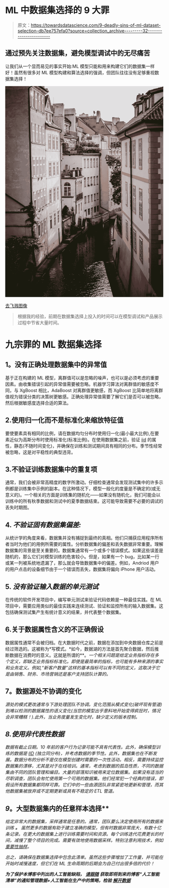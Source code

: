 # ML 中数据集选择的 9 大罪

> 原文：<https://towardsdatascience.com/9-deadly-sins-of-ml-dataset-selection-db7ee757efa0?source=collection_archive---------32----------------------->

## 通过预先关注数据集，避免模型调试中的无尽痛苦

让我们从一个显而易见的事实开始:ML 模型只能和用来构建它们的数据集一样好！虽然有很多对 ML 模型构建和算法选择的强调，但团队往往没有足够重视数据集选择！

![](img/68618f01c4194be66cafbf2d1ee33e1d.png)

[去飞溅图像](https://unsplash.com/photos/TcJkdeXgksQ)

> 根据我的经验，前期在数据集选择上投入的时间可以在模型调试和产品展示过程中节省大量时间。

# **九宗罪**的 ML 数据集选择

## **1。没有正确处理数据集中的异常值**

基于正在构建的 ML 模型，离群值可以是忽略的噪声，也可以是必须考虑的重要因素。由收集错误引起的异常值需要被忽略。机器学习算法对离群值的敏感度不同，与 XgBoost 相比，AdaBoost 对离群值更敏感，而 XgBoost 比简单地将离群值视为错误分类的决策树更敏感。正确处理异常值需要了解它们是否可以被忽略，然后根据敏感度选择合适的算法。

## 2.使用归一化而不是标准化来缩放特征值

要使要素具有相同的比例，请在数据均匀分布时使用归一化(最小最大比例),在要素近似为高斯分布时使用标准化(标准比例)。在使用数据集之前，验证 [iid](https://en.wikipedia.org/wiki/Independent_and_identically_distributed_random_variables) 的属性，静态(不随时间变化)，并确保在训练和测试期间具有相同的分布。季节性经常被忽略，这是对平稳性的典型违背。

## 3.不验证训练数据集中的重复项

通常，我们会被非常高精度的数字所激动。仔细检查通常会发现测试集中的许多示例都是训练集中示例的副本。在这种情况下，模型一般化的度量是不确定的(或无意义的)。一个相关的方面是训练集的随机化——如果没有随机化，我们可能会以训练中的所有秋季数据和测试中的夏季数据结束。这可能导致需要不必要的调试的丢失时期图。

## 4. ***不验证固有数据集偏差:***

从统计学的角度来看，数据集并没有捕捉到最终的真相。他们只捕获应用程序所有者当时为他们的用例所需要的属性。分析数据集的偏差和丢失数据非常重要。理解数据集的背景是至关重要的。数据集通常有一个或多个错误模式。如果这些误差是随机的，那么它们对模型训练的危害较小。但是，如果有一个 bug，比如某一行或某一列被系统地遗漏了，那么就会导致数据集中的偏差。例如，Andriod 用户的用户点击的设备细节由于一个错误而丢失，数据集将偏向 iPhone 用户活动。

## 5. ***没有验证输入数据的单元测试***

在传统的软件开发项目中，编写单元测试来验证代码依赖是一种最佳实践。在 ML 项目中，需要应用类似的最佳实践来连续测试、验证和监控所有的输入数据集。这包括确保测试集产生有统计意义的结果，并代表整个数据集。

## 6.关于数据属性含义的不正确假设

数据属性通常不会被归档。在大数据时代之前，数据在添加到中央数据仓库之前是经过筛选的。这被称为*写模式。*如今，数据湖的方法是首先聚合数据，然后推断数据在消费时的意义。这就是所谓的[](https://medium.com/wrong-ml/schema-on-read-curse-of-data-lakes-our-5-antidotes-1386199d262f)**。*一个相关问题是给定业务指标存在多个定义，即缺乏业务指标标准化。即使是最简单的指标，也可能有多种来源的事实和业务定义。例如,“新客户数量”这样的基本指标可以有不同的定义，这取决于它是由销售、财务、市场营销还是客户支持团队计算的。*

## ****7。数据源处不协调的变化****

*源处的模式更改通常与下游处理团队不协调。变化范围从模式变化(破坏现有管道)到难以检测的数据属性的语义变化(当您的模型出乎意料地开始变得疯狂时，情况会非常糟糕！).此外，当业务度量发生变化时，缺少定义的版本控制。*

## *8.使用非代表性数据*

*数据有截止日期。10 年前的客户行为记录可能不具有代表性。此外，确保模型训练的数据是 [IID](https://en.wikipedia.org/wiki/Independent_and_identically_distributed_random_variables) (独立同分布)，并考虑数据的季节性。此外，数据集也在不断发展。数据分布的分析不是仅在模型创建时需要的一次性活动。相反，需要持续监控数据集的漂移，尤其是对于在线培训。通常，考虑到数据的孤岛性质，不同的数据集由不同的团队管理和编目。大量的部落知识被用来定位数据集。如果没有适当的尽职调查，团队会匆忙使用第一个可用的数据集。他们经常犯一个经典的错误，即假设所有数据集都同样可靠。它们中的一些由源团队非常紧密地更新和管理，而其他数据集被放弃或不定期更新或具有不稳定的 ETL 管道。*

## ***9*。大型数据集内的任意样本选择****

*给定非常大的数据集，采样通常是任意的。通常，团队要么决定使用所有的数据来训练 ***。*** 虽然更多的数据有助于建立准确的模型，但有时数据非常庞大，有数十亿条记录。在更大的数据集上进行训练需要时间和资源。每个训练迭代花费更长的时间，减慢了整个项目的完成。需要有效地使用数据采样。特别注意利用技术，例如[重要性抽样](https://en.wikipedia.org/wiki/Importance_sampling)。*

*总之，请确保在数据集选择中包含此清单。虽然这些步骤增加了工作量，并可能在开始时减慢速度，但它们在 ML 生命周期的后期会为自己付出很多倍的代价！*

****为了保护本博客中列出的人工智能缺陷，*** [***请跟随***](https://medium.com/@modern-cdo) ***获取即将到来的博客“人工智能清单”的通知管理数据+人工智能在生产中的策略，检验*** [***解开数据***](https://www.unraveldata.com/)*